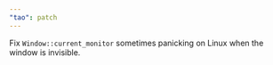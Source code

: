```yaml
---
"tao": patch
---
```


Fix `Window::current_monitor` sometimes panicking on Linux when the window is invisible.
